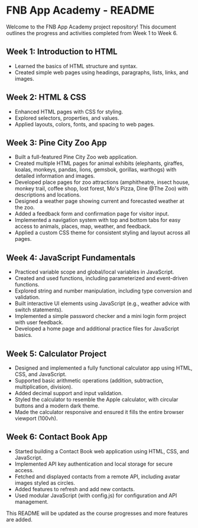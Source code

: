 # FNB App Academy - README

Welcome to the FNB App Academy project repository! This document outlines the progress and activities completed from Week 1 to Week 6.

## Week 1: Introduction to HTML
- Learned the basics of HTML structure and syntax.
- Created simple web pages using headings, paragraphs, lists, links, and images.

## Week 2: HTML & CSS
- Enhanced HTML pages with CSS for styling.
- Explored selectors, properties, and values.
- Applied layouts, colors, fonts, and spacing to web pages.

## Week 3: Pine City Zoo App
- Built a full-featured Pine City Zoo web application.
- Created multiple HTML pages for animal exhibits (elephants, giraffes, koalas, monkeys, pandas, lions, gemsbok, gorillas, warthogs) with detailed information and images.
- Developed place pages for zoo attractions (amphitheatre, insect house, monkey trail, coffee shop, lost forest, Mo's Pizza, Dine @The Zoo) with descriptions and locations.
- Designed a weather page showing current and forecasted weather at the zoo.
- Added a feedback form and confirmation page for visitor input.
- Implemented a navigation system with top and bottom tabs for easy access to animals, places, map, weather, and feedback.
- Applied a custom CSS theme for consistent styling and layout across all pages.

## Week 4: JavaScript Fundamentals
- Practiced variable scope and global/local variables in JavaScript.
- Created and used functions, including parameterized and event-driven functions.
- Explored string and number manipulation, including type conversion and validation.
- Built interactive UI elements using JavaScript (e.g., weather advice with switch statements).
- Implemented a simple password checker and a mini login form project with user feedback.
- Developed a home page and additional practice files for JavaScript basics.

## Week 5: Calculator Project
- Designed and implemented a fully functional calculator app using HTML, CSS, and JavaScript.
- Supported basic arithmetic operations (addition, subtraction, multiplication, division).
- Added decimal support and input validation.
- Styled the calculator to resemble the Apple calculator, with circular buttons and a modern dark theme.
- Made the calculator responsive and ensured it fills the entire browser viewport (100vh).

## Week 6: Contact Book App
- Started building a Contact Book web application using HTML, CSS, and JavaScript.
- Implemented API key authentication and local storage for secure access.
- Fetched and displayed contacts from a remote API, including avatar images styled as circles.
- Added features to refresh and add new contacts.
- Used modular JavaScript (with config.js) for configuration and API management.

This README will be updated as the course progresses and more features are added.
